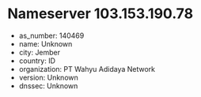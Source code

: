 # Nameserver 103.153.190.78

* as_number: 140469
* name: Unknown
* city: Jember
* country: ID
* organization: PT Wahyu Adidaya Network
* version: Unknown
* dnssec: Unknown
